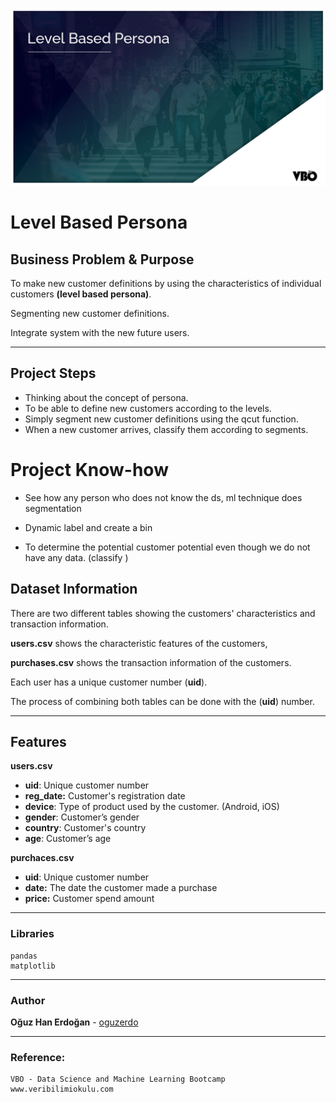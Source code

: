 ![image-20210425193520398](images/image-20210425193520398.png)

# Level Based Persona

## Business Problem & Purpose

To make new customer definitions by using the characteristics of individual customers  **(level based persona)**.

Segmenting new customer definitions.

Integrate system with the new future users.  

------

## Project Steps

- Thinking about the concept of persona.
- To be able to define new customers according to the levels.
- Simply segment new customer definitions using the qcut function.
- When a new customer arrives, classify them according to segments. 

# Project Know-how

- See how any person who does not know the ds, ml technique does segmentation 

- Dynamic label and create a bin 

- To determine the potential customer potential even though we do not have any data. (classify )

## Dataset Information

There are two different tables showing the customers' characteristics and transaction information. 

**users.csv** shows the characteristic features of the customers, 

**purchases.csv** shows the transaction information of the customers.

Each user has a unique customer number (**uid**). 

The process of combining both tables can be done with the (**uid**) number. 

---

## Features

**users.csv**

- **uid**: Unique customer number
- **reg_date:** Customer's registration date
- **device**:  Type of product used by the customer. (Android, iOS) 
- **gender**: Customer’s gender
- **country**: Customer's country 
- **age**: Customer’s age

**purchaces.csv**

- **uid**: Unique customer number
- **date:** The date the customer made a purchase 
- **price:** Customer spend amount 

---

### Libraries

```
pandas
matplotlib
```

----

### Author

**Oğuz Han Erdoğan** -  [oguzerdo](https://github.com/oguzerdo)

---

### Reference:

```
VBO - Data Science and Machine Learning Bootcamp
www.veribilimiokulu.com
```

